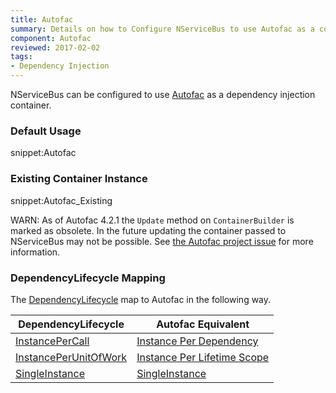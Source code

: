 ```yaml
---
title: Autofac
summary: Details on how to Configure NServiceBus to use Autofac as a container. Includes usage examples as well as lifecycle mappings. 
component: Autofac
reviewed: 2017-02-02
tags:
- Dependency Injection
---
```



NServiceBus can be configured to use [Autofac](https://autofac.org/) as a dependency injection container.


### Default Usage

snippet:Autofac


### Existing Container Instance

snippet:Autofac_Existing

WARN: As of Autofac 4.2.1 the `Update` method on `ContainerBuilder` is marked as obsolete. In the future updating the container passed to NServiceBus may not be possible. See [the Autofac project issue](https://github.com/autofac/Autofac/issues/811) for more information.

### DependencyLifecycle Mapping

The [DependencyLifecycle](/nservicebus/containers/#dependency-lifecycle) map to Autofac in the following way.

| DependencyLifecycle                                                                                             | Autofac Equivalent                                                                                                        |
|-----------------------------------------------------------------------------------------------------------------|---------------------------------------------------------------------------------------------------------------------------|
| [InstancePerCall](/nservicebus/containers/#dependency-lifecycle-instancepercall) | [Instance Per Dependency](http://docs.autofac.org/en/latest/lifetime/instance-scope.html#instance-per-dependency)         |
| [InstancePerUnitOfWork](/nservicebus/containers/#dependency-lifecycle-instanceperunitofwork)                    | [Instance Per Lifetime Scope](http://docs.autofac.org/en/latest/lifetime/instance-scope.html#instance-per-lifetime-scope) |
| [SingleInstance](/nservicebus/containers/#dependency-lifecycle-singleinstance)                                  | [SingleInstance](http://docs.autofac.org/en/latest/lifetime/instance-scope.html#single-instance)                          |